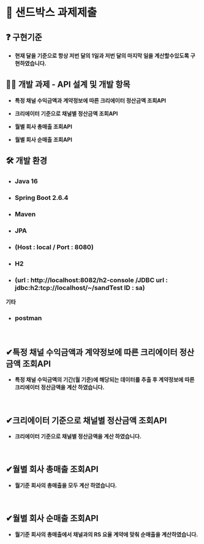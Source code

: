 # 🙌 샌드박스 과제제출 

## ❓   구현기준
- **현재 달을 기준으로 항상 저번 달의 1일과 저번 달의 마지막 일을 계산할수있도록 구현하였습니다.**

## 🙋‍♀️ 개발 과제 - API 설계 및 개발 항목  

- **특정 채널 수익금액과 계약정보에 따른 크리에이터 정산금액 조회API**

- **크리에이터 기준으로 채널별 정산금액 조회API**

- **월별 회사 총매출 조회API**

- **월별 회사 순매출 조회API**
## 🛠 개발 환경   

- ### Java 16   
- ### Spring Boot 2.6.4  
- ### Maven
- ### JPA  
- ### (Host : local / Port : 8080)  
- ### H2
- ### (url : http://localhost:8082/h2-console /JDBC url : jdbc:h2:tcp://localhost/~/sandTest ID : sa)
**기타**
- ### postman



<br>   

## ✔특정 채널 수익금액과 계약정보에 따른 크리에이터 정산금액 조회API
- **특정 채널 수익금액의 기간(월 기준)에 해당되는 데이터를 추출 후 계약정보에 따른 크리에이터 정산금액을 계산 하였습니다.** 
 

<br>   
   
## ✔크리에이터 기준으로 채널별 정산금액 조회API

- **크리에이터 기준으로 채널별 정산금액을 계산 하였습니다.** 
   
<br>   

## ✔월별 회사 총매출 조회API

- **월기준 회사의 총매출을 모두 계산 하였습니다.** 

<br>   

## ✔월별 회사 순매출 조회API

- **월기준 회사의 총매출에서 채널과의 RS 요율 계약에 맞춰 순매출을 계산하였습니다.** 
   


